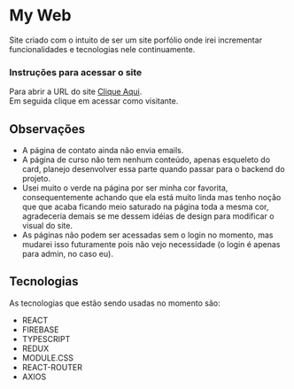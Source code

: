 # My Web

Site criado com o intuito de ser um site porfólio onde irei incrementar funcionalidades e tecnologias nele continuamente.

### Instruções para acessar o site
Para abrir a URL do site [Clique Aqui](https://my-mqje9pguw-draraedus.vercel.app/).<br/>
Em seguida clique em acessar como visitante.

## Observações

* A página de contato ainda não envia emails.
* A página de curso não tem nenhum conteúdo, apenas esqueleto do card, planejo desenvolver essa parte quando passar para o backend do projeto.
* Usei muito o verde na página por ser minha cor favorita, consequentemente achando que ela está muito linda mas tenho noção que que acaba ficando meio saturado na página toda a mesma cor, agradeceria demais se me dessem idéias de design para modificar o visual do site.
* As páginas não podem ser acessadas sem o login no momento, mas mudarei isso futuramente pois não vejo necessidade (o login é apenas para admin, no caso eu).

## Tecnologias

As tecnologias que estão sendo usadas no momento são:
* REACT
* FIREBASE
* TYPESCRIPT
* REDUX
* MODULE.CSS
* REACT-ROUTER
* AXIOS
